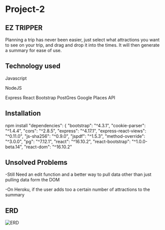 # Project-2

## EZ TRIPPER
Planning a trip has never been easier, just select what attractions you want to see on your trip, and drag and drop it into the times. It will then generate a summary for ease of use. 

## Technology used
Javascript

NodeJS 

Express
React
Bootstrap 
PostGres
Google Places API

## Installation
npm install
 "dependencies": {
    "bootstrap": "^4.3.1",
    "cookie-parser": "^1.4.4",
    "cors": "^2.8.5",
    "express": "^4.17.1",
    "express-react-views": "^0.11.0",
    "js-sha256": "^0.9.0",
    "jspdf": "^1.5.3",
    "method-override": "^3.0.0",
    "pg": "^7.12.1",
    "react": "^16.10.2",
    "react-bootstrap": "^1.0.0-beta.14",
    "react-dom": "^16.10.2"


## Unsolved Problems
-Still Need an edit function and a better way to pull data other than just pulling data form the DOM

-On Heroku, if the user adds too a certain number of attractions to the summary 


## ERD

![ERD](https://github.com/nathanaeltan/Project-2/blob/master/images/ERD.png)


